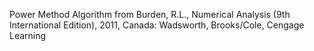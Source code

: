 Power Method Algorithm from Burden, R.L., Numerical Analysis (9th International Edition), 2011, Canada: Wadsworth, Brooks/Cole, Cengage Learning
